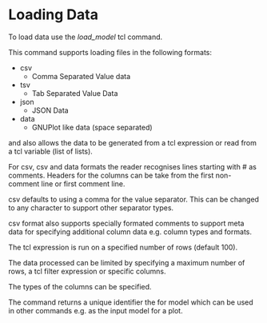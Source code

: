 # Loading Data #

To load data use the _load\_model_ tcl command.

This command supports loading files in the following formats:
 + csv
    + Comma Separated Value data
 + tsv
     + Tab Separated Value Data
 + json
     + JSON Data
 + data
    + GNUPlot like data (space separated)

 and also allows the data to be generated from a tcl expression or read from a tcl variable (list of lists).

For csv, csv and data formats the reader recognises lines starting with # as comments. Headers for the columns can be take from the first non-comment line or first comment line.

csv defaults to using a comma for the value separator. This can be changed to any character to support other separator types.

csv format also supports specially formated comments to support meta data for specifying additional column data e.g. column types and formats.

The tcl expression is run on a specified number of rows (default 100).

The data processed can be limited by specifying a maximum number of rows, a tcl filter expression or specific columns.

The types of the columns can be specified.

The command returns a unique identifier the for model which can be used in other commands e.g. as the input model for a plot.

